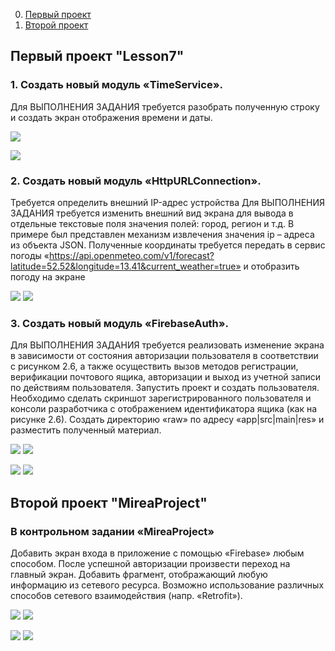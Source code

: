 
0. [Первый проект]()
1. [Второй проект]()

## Первый проект "Lesson7"


### 1. Создать новый модуль «TimeService». 
Для ВЫПОЛНЕНИЯ ЗАДАНИЯ требуется разобрать полученную строку и создать экран отображения времени и даты.

![](scr/1.jpg)

![](scr/2.jpg)


### 2. Создать новый модуль «HttpURLConnection». 
Требуется определить внешний IP-адрес устройства
Для ВЫПОЛНЕНИЯ ЗАДАНИЯ требуется изменить внешний вид экрана для вывода в отдельные текстовые поля значения полей: город, регион и т.д. В примере был представлен механизм извлечения значения ip – адреса из объекта JSON. Полученные координаты требуется передать в сервис погоды «https://api.openmeteo.com/v1/forecast?latitude=52.52&longitude=13.41&current_weather=true» и отобразить погоду на экране

![](scr/3.jpg)
![](scr/4.jpg)


### 3. Создать новый модуль «FirebaseAuth». 
Для ВЫПОЛНЕНИЯ ЗАДАНИЯ требуется реализовать изменение экрана в зависимости от состояния авторизации пользователя в соответствии с рисунком 2.6, а также осуществить вызов методов регистрации, верификации почтового ящика, авторизации и выход из учетной записи по действиям пользователя.
Запустить проект и создать пользователя. Необходимо сделать скриншот зарегистрированного пользователя и консоли разработчика с отображением идентификатора ящика (как на рисунке 2.6). Создать директорию «raw» по адресу «app|src|main|res» и разместить полученный материал.


![](scr/5.jpg)
![](scr/6.jpg)

![](scr/7.jpg)
![](scr/8.jpg)


## Второй проект "MireaProject"
### В контрольном задании «MireaProject» 
Добавить экран входа в приложение с помощью «Firebase» любым способом.
После успешной авторизации произвести переход на главный экран. Добавить фрагмент, отображающий любую информацию из сетевого ресурса. Возможно использование различных способов сетевого взаимодействия (напр. «Retrofit»).

![](scr/9.jpg)
![](scr/10.jpg)

![](scr/11.jpg)
![](scr/12.jpg)
